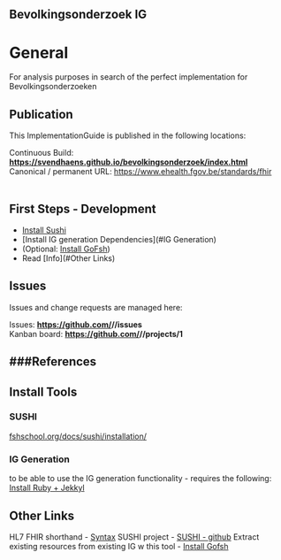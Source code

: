 Bevolkingsonderzoek IG
---

###
# General
For analysis purposes in search of the perfect implementation for Bevolkingsonderzoeken

## Publication
This ImplementationGuide is published in the following locations:

Continuous Build: __https://svendhaens.github.io/bevolkingsonderzoek/index.html__  
Canonical / permanent URL: https://www.ehealth.fgov.be/standards/fhir
<br> </br>

## First Steps - Development
 - [Install Sushi](#SUSHI)
 - [Install IG generation Dependencies](#IG Generation)
 - (Optional: [Install GoFsh](#GoFsh))
 - Read [Info](#Other Links)

## Issues
Issues and change requests are managed here:  

Issues:  __https://github.com/<handle>/<repo>/issues__  
Kanban board:  __https://github.com/<handle>/<repo>/projects/1__  

###References
---
## Install Tools
### SUSHI
[fshschool.org/docs/sushi/installation/](https://fshschool.org/docs/sushi/installation/)

### IG Generation
to be able to use the IG generation functionality - requires the following:
[Install Ruby + Jekkyl](https://jekyllrb.com/docs/installation/#guides)

## Other Links
HL7 FHIR shorthand - [Syntax](https://hl7.org/fhir/uv/shorthand/2020May/reference.html)
SUSHI project - [SUSHI - github](https://github.com/FHIR/sushi)
Extract existing resources from existing IG w this tool  - [Install Gofsh](https://fshschool.org/docs/tutorials/gofsh/)